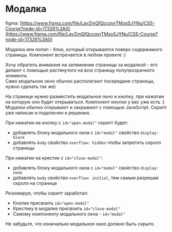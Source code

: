 # Модалка

figma: [https://www.figma.com/file/LavZmQfQccqyrTMzoSJYNu/CSS-Course?node-id=17326%3A0](https://www.figma.com/file/LavZmQfQccqyrTMzoSJYNu/CSS-Course?node-id=17326%3A0)

Модалка или попап - блок, который открывается поверх содержимого страницы. Компонент встречается в любом проекте :)

Хочу обратить внимание на затемнение страницы за модалкой - его делают с помощью растянутого на всю страницу полупрозрачного элемента.<br>
Само модальное окно обычно располагают посередине страницы, нужно сделать так же)

На странице нужно разместить модальное окно и кнопку, при нажатии на которую оно будет открываться. Компонент кнопки у вас уже есть :)<br>
Модалки обычно открывают и закрывают с помощью JavaScript. Скрипт уже написан и подключен к решению.

При нажатии на кнопку с `id="open-modal"` скрипт будет:
- добавлять блоку модального окна с `id="modal"` свойство `display: block`
- добавлять `body` свойство `overflow: hidden` чтобы запретить скролл страницы

При нажатии на крестик с `id="close-modal"`:
- добавлять блоку модального окна с `id="modal"` свойство `display: none`
- добавлять `body` свойство `overflow: initial`, тем самым разрешая скролл на странице

Резюмируя, чтобы скрипт заработал:
- Кнопке присвоить `id="open-modal"`
- Крестику в модалке присвоить `id="close-modal"`
- Самому компоненту модального окна - `id="modal"`

Не забудьте, что изначально модальное окно должно быть скрыто.